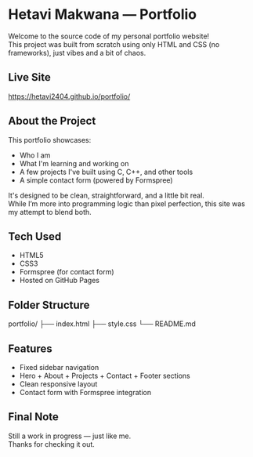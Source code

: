 # Hetavi Makwana — Portfolio

Welcome to the source code of my personal portfolio website!  
This project was built from scratch using only HTML and CSS (no frameworks), just vibes and a bit of chaos.

## Live Site
https://hetavi2404.github.io/portfolio/

## About the Project

This portfolio showcases:

- Who I am
- What I'm learning and working on
- A few projects I've built using C, C++, and other tools
- A simple contact form (powered by Formspree)

It's designed to be clean, straightforward, and a little bit real.  
While I’m more into programming logic than pixel perfection, this site was my attempt to blend both.

## Tech Used

- HTML5
- CSS3
- Formspree (for contact form)
- Hosted on GitHub Pages

## Folder Structure

portfolio/
├── index.html
├── style.css
└── README.md

## Features

- Fixed sidebar navigation
- Hero + About + Projects + Contact + Footer sections
- Clean responsive layout
- Contact form with Formspree integration

## Final Note

Still a work in progress — just like me.  
Thanks for checking it out.
